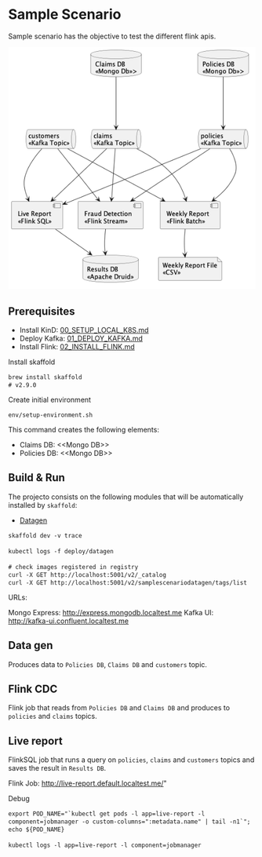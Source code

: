 # Sample Scenario

Sample scenario has the objective to test the different flink apis.

![Sample Scenario](../doc/img/sample_scenario.png)

## Prerequisites

* Install KinD: [00_SETUP_LOCAL_K8S.md](../doc/00_SETUP_LOCAL_K8S.md)
* Deploy Kafka: [01_DEPLOY_KAFKA.md](../doc/01_DEPLOY_KAFKA.md)
* Install Flink: [02_INSTALL_FLINK.md](../doc/02_INSTALL_FLINK.md)

Install skaffold

```shell
brew install skaffold
# v2.9.0
```

Create initial environment

```shell
env/setup-environment.sh
```

This command creates the following elements:

* Claims DB: \<\<Mongo DB>>
* Policies DB: \<\<Mongo DB>>

## Build & Run

The projecto consists on the following modules that will be automatically installed by `skaffold`:

* [Datagen](datagen/README.md)

```shell
skaffold dev -v trace

kubectl logs -f deploy/datagen

# check images registered in registry
curl -X GET http://localhost:5001/v2/_catalog
curl -X GET http://localhost:5001/v2/samplescenariodatagen/tags/list
```

URLs:

Mongo Express: http://express.mongodb.localtest.me
Kafka UI: http://kafka-ui.confluent.localtest.me


## Data gen

Produces data to `Policies DB`, `Claims DB` and `customers` topic.

## Flink CDC

Flink job that reads from `Policies DB` and `Claims DB` and produces to `policies` and `claims` topics.

## Live report

FlinkSQL job that runs a query on `policies`, `claims` and `customers` topics and saves the result in `Results DB`.

Flink Job: http://live-report.default.localtest.me/"

Debug

```shell
export POD_NAME="`kubectl get pods -l app=live-report -l component=jobmanager -o custom-columns=":metadata.name" | tail -n1`";
echo ${POD_NAME}

kubectl logs -l app=live-report -l component=jobmanager
```